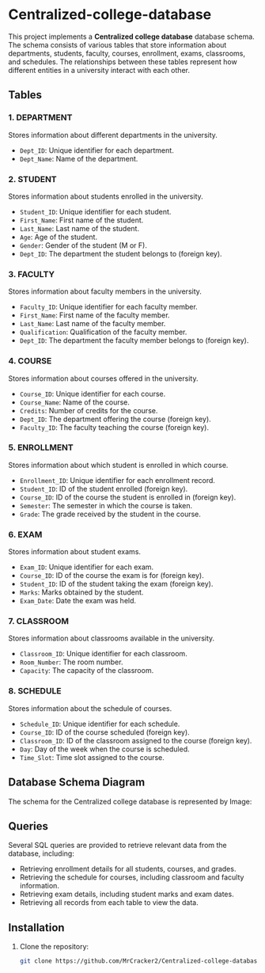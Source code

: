 # Centralized-college-database
This project implements a **Centralized college database** database schema. The schema consists of various tables that store information about departments, students, faculty, courses, enrollment, exams, classrooms, and schedules. The relationships between these tables represent how different entities in a university interact with each other.

## Tables

### 1. **DEPARTMENT**
Stores information about different departments in the university.
- `Dept_ID`: Unique identifier for each department.
- `Dept_Name`: Name of the department.

### 2. **STUDENT**
Stores information about students enrolled in the university.
- `Student_ID`: Unique identifier for each student.
- `First_Name`: First name of the student.
- `Last_Name`: Last name of the student.
- `Age`: Age of the student.
- `Gender`: Gender of the student (M or F).
- `Dept_ID`: The department the student belongs to (foreign key).

### 3. **FACULTY**
Stores information about faculty members in the university.
- `Faculty_ID`: Unique identifier for each faculty member.
- `First_Name`: First name of the faculty member.
- `Last_Name`: Last name of the faculty member.
- `Qualification`: Qualification of the faculty member.
- `Dept_ID`: The department the faculty member belongs to (foreign key).

### 4. **COURSE**
Stores information about courses offered in the university.
- `Course_ID`: Unique identifier for each course.
- `Course_Name`: Name of the course.
- `Credits`: Number of credits for the course.
- `Dept_ID`: The department offering the course (foreign key).
- `Faculty_ID`: The faculty teaching the course (foreign key).

### 5. **ENROLLMENT**
Stores information about which student is enrolled in which course.
- `Enrollment_ID`: Unique identifier for each enrollment record.
- `Student_ID`: ID of the student enrolled (foreign key).
- `Course_ID`: ID of the course the student is enrolled in (foreign key).
- `Semester`: The semester in which the course is taken.
- `Grade`: The grade received by the student in the course.

### 6. **EXAM**
Stores information about student exams.
- `Exam_ID`: Unique identifier for each exam.
- `Course_ID`: ID of the course the exam is for (foreign key).
- `Student_ID`: ID of the student taking the exam (foreign key).
- `Marks`: Marks obtained by the student.
- `Exam_Date`: Date the exam was held.

### 7. **CLASSROOM**
Stores information about classrooms available in the university.
- `Classroom_ID`: Unique identifier for each classroom.
- `Room_Number`: The room number.
- `Capacity`: The capacity of the classroom.

### 8. **SCHEDULE**
Stores information about the schedule of courses.
- `Schedule_ID`: Unique identifier for each schedule.
- `Course_ID`: ID of the course scheduled (foreign key).
- `Classroom_ID`: ID of the classroom assigned to the course (foreign key).
- `Day`: Day of the week when the course is scheduled.
- `Time_Slot`: Time slot assigned to the course.

## Database Schema Diagram

The schema for the Centralized college database is represented by Image:


## Queries

Several SQL queries are provided to retrieve relevant data from the database, including:

- Retrieving enrollment details for all students, courses, and grades.
- Retrieving the schedule for courses, including classroom and faculty information.
- Retrieving exam details, including student marks and exam dates.
- Retrieving all records from each table to view the data.

## Installation

1. Clone the repository:
   ```bash
   git clone https://github.com/MrCracker2/Centralized-college-database.git
